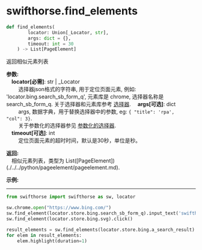 
# swifthorse.find_elements
```python 
def find_elements(
        locator: Union[_Locator, str],
        args: dict = {},
        timeout: int = 30
    ) -> List[PageElement]
```

返回相似元素列表

**参数:**  
    &emsp;**locator[必需]**: str | _Locator   
        &emsp;&emsp; 选择器json格式的字符串, 用于定位页面元素, 例如: 'locator.bing.search_sb_form_q', 元素库是 chrome, 选择器名称是 search_sb_form_q. 关于选择器和元素库参考 [选择器](./../../../concepts/locator.md). 
    &emsp;**args[可选]**: dict  
        &emsp;&emsp; args, 数据字典，用于替换选择器中的参数, eg: `{ "title": 'rpa',  "col": 3}`.  
        &emsp;&emsp; 关于参数化的选择器参见 [参数化的选择器](./../../../concepts/locator.md#parametric-locator).  
    &emsp;**timeout[可选]**: int  
        &emsp;&emsp; 定位页面元素的超时时间，默认是30秒，单位是秒。 

**返回:**  
    &emsp;相似元素列表，类型为 List([PageElement])(./../../python/pageelement/pageelement.md).

**示例:**
***
```python
from swifthorse import swifthorse as sw, locator

sw.chrome.open("https://www.bing.com/")
sw.find_element(locator.store.bing.search_sb_form_q).input_text('swifthorse')
sw.find_element(locator.store.bing.svg).click()

result_elements = sw.find_elements(locator.store.bing.a_search_result)
for elem in result_elements:
    elem.highlight(duration=1)
```